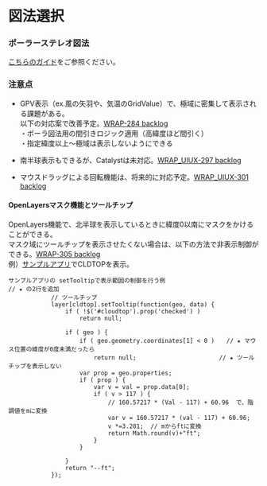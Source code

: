 # 図法選択

### ポーラーステレオ図法  
[こちらのガイド](https://pt-wrap01.wni.co.jp/Earth/doc/reference/sample_code/openlayers_ps.html)をご参照ください。  

### 注意点

- GPV表示（ex.風の矢羽や、気温のGridValue）で、極域に密集して表示される課題がある。  
以下の対応案で改善予定。[WRAP-284 backlog](https://wni.backlog.jp/view/WRAP-284)   
・ポーラ図法用の間引きロジック適用（高緯度ほど間引く）  
・指定緯度以上〜極域は表示しないようにできる  

- 南半球表示もできるが、Catalystは未対応。[WRAP_UIUX-297 backlog](https://wni.backlog.jp/view/WRAP_UIUX-297)   

- マウスドラッグによる回転機能は、将来的に対応予定。[WRAP_UIUX-301 backlog](https://wni.backlog.jp/view/WRAP_UIUX-301)   

#### OpenLayersマスク機能とツールチップ
OpenLayers機能で、北半球を表示しているときに緯度0以南にマスクをかけることができる。  
マスク域にツールチップを表示させたくない場合は、以下の方法で非表示制御ができる。[WRAP-305 backlog](https://wni.backlog.jp/view/WRAP-305)  
例）[サンプルアプリ](https://pt-wrap01.wni.co.jp/Earth/sample/satellite_openlayers_psn_3.20.html)でCLDTOPを表示。  

```
サンプルアプリの setTooltipで表示範囲の制御を行う例
// ★ の2行を追加
            // ツールチップ
            layer[cldtop].setTooltip(function(geo, data) {
                if ( !$('#cloudtop').prop('checked') )
                    return null;
                                     
                if ( geo ) {
                    if ( geo.geometry.coordinates[1] < 0 )　　// ★ マウス位置の緯度が0度未満だったら
                        return null;　　　　　　　　　　　　　　// ★ ツールチップを表示しない 
                    var prop = geo.properties;
                    if ( prop ) {
                        var v = val = prop.data[0];
                        if ( v > 117 ) {
                            // 160.57217 * (Val - 117) + 60.96	で、階調値をmに変換
                            var v = 160.57217 * (val - 117) + 60.96;
                            v *=3.281;	// mからftに変換
                            return Math.round(v)+"ft";
                        }
                    }
                                     
                }
                return "--ft";
            });
```	    